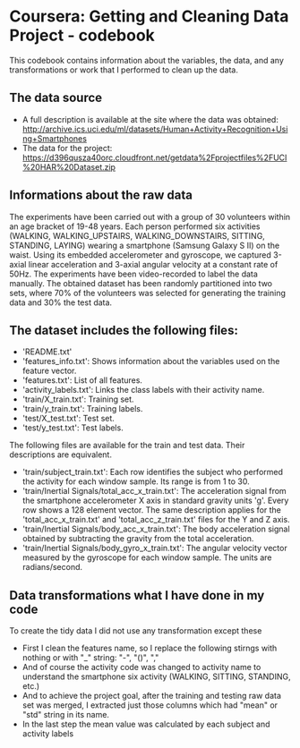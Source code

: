 Coursera: Getting and Cleaning Data Project - codebook
============================

This codebook contains information about the variables, the data, and any transformations or work that I performed to clean up the data.

## The data source

* A full description is available at the site where the data was obtained: http://archive.ics.uci.edu/ml/datasets/Human+Activity+Recognition+Using+Smartphones
* The data for the project: https://d396qusza40orc.cloudfront.net/getdata%2Fprojectfiles%2FUCI%20HAR%20Dataset.zip

## Informations about the raw data
The experiments have been carried out with a group of 30 volunteers within an age bracket of 19-48 years.
Each person performed six activities (WALKING, WALKING_UPSTAIRS, WALKING_DOWNSTAIRS, SITTING, STANDING, LAYING) wearing a smartphone (Samsung Galaxy S II) on the waist.
Using its embedded accelerometer and gyroscope, we captured 3-axial linear acceleration and 3-axial angular velocity at a constant rate of 50Hz.
The experiments have been video-recorded to label the data manually.
The obtained dataset has been randomly partitioned into two sets, where 70% of the volunteers was selected for generating the training data and 30% the test data. 

## The dataset includes the following files:
* 'README.txt'
* 'features_info.txt': Shows information about the variables used on the feature vector.
* 'features.txt': List of all features.
* 'activity_labels.txt': Links the class labels with their activity name.
* 'train/X_train.txt': Training set.
* 'train/y_train.txt': Training labels.
* 'test/X_test.txt': Test set.
* 'test/y_test.txt': Test labels.

The following files are available for the train and test data. Their descriptions are equivalent.
* 'train/subject_train.txt': Each row identifies the subject who performed the activity for each window sample. Its range is from 1 to 30. 
* 'train/Inertial Signals/total_acc_x_train.txt': The acceleration signal from the smartphone accelerometer X axis in standard gravity units 'g'. Every row shows a 128 element vector. The same description applies for the 'total_acc_x_train.txt' and 'total_acc_z_train.txt' files for the Y and Z axis. 
* 'train/Inertial Signals/body_acc_x_train.txt': The body acceleration signal obtained by subtracting the gravity from the total acceleration. 
* 'train/Inertial Signals/body_gyro_x_train.txt': The angular velocity vector measured by the gyroscope for each window sample. The units are radians/second. 

## Data transformations what I have done in my code
To create the tidy data I did not use any transformation except these
* First I clean the features name, so I replace the following stirngs with nothing or with "_" string: "-", "()", ","
* And of course the activity code was changed to activity name to understand the smartphone six activity (WALKING, SITTING, STANDING, etc.)
* And to achieve the project goal, after the training and testing raw data set was merged, I extracted just those columns which had "mean" or "std" string in its name.
* In the last step the mean value was calculated by each subject and activity labels
